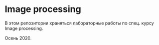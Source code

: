 # Image processing

В этом репозитории храняться лабораторные работы по спец. курсу Image processing.

Осень 2020.

